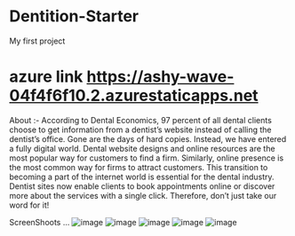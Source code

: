 # Dentition-Starter
My first project
# azure link https://ashy-wave-04f4f6f10.2.azurestaticapps.net
 About :- According to Dental Economics, 97 percent of all dental clients choose to get information from a dentist’s website instead of calling the dentist’s office. Gone are the days of hard copies. Instead, we have entered a fully digital world. Dental website designs and online resources are the most popular way for customers to find a firm. Similarly, online presence is the most common way for firms to attract customers. This transition to becoming a part of the internet world is essential for the dental industry. Dentist sites now enable clients to book appointments online or discover more about the services with a single click. Therefore, don’t just take our word for it!
 
 ScreenShoots ...
          ![image](https://user-images.githubusercontent.com/123979872/221643973-e2473689-e042-4db9-b5da-af6d16022131.png)
          ![image](https://user-images.githubusercontent.com/123979872/221644185-9f6b448f-7edd-430a-a6e9-46e1bee88a1e.png)
          ![image](https://user-images.githubusercontent.com/123979872/221644308-50723439-1d78-40b2-824c-508f9ad4533f.png)
          ![image](https://user-images.githubusercontent.com/123979872/221644467-67dcaf4a-e514-4d87-8358-da2cf774460b.png)
          ![image](https://user-images.githubusercontent.com/123979872/221644590-ed8326fd-ebee-468f-a22c-2e6574d0e02f.png)

